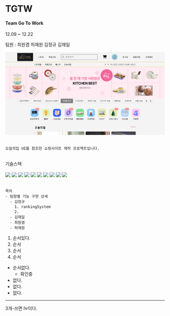 # TGTW

#### Team Go To Work

12.09 ~ 12.22

팀원 : 최원겸 허재원 김정규 김재일

<img src="./MainPage.png" />

```

오늘의집 UI를 참조한 쇼핑사이트 제작 프로젝트입니다.

```

<br />
기술스택
<br /><br />
<img src="https://img.shields.io/badge/javascript-F7DF1E?style=for-the-badge&logo=javascript&logoColor=black"> 
<img src="https://img.shields.io/badge/html5-E34F26?style=for-the-badge&logo=html5&logoColor=white"> 
<img src="https://img.shields.io/badge/css-1572B6?style=for-the-badge&logo=css3&logoColor=white">
<img src="https://img.shields.io/badge/react-61DAFB?style=for-the-badge&logo=react&logoColor=black">
<img src="https://img.shields.io/badge/redux-764ABC?style=for-the-badge&logo=Redux&logoColor=white">

<img src="https://img.shields.io/badge/node.js-339933?style=for-the-badge&logo=Node.js&logoColor=white">

<img src="https://img.shields.io/badge/mysql-4479A1?style=for-the-badge&logo=mysql&logoColor=white">

<img src="https://img.shields.io/badge/github-181717?style=for-the-badge&logo=github&logoColor=white">
<img src="https://img.shields.io/badge/git-F05032?style=for-the-badge&logo=git&logoColor=white">
<img src="https://img.shields.io/badge/fontawesome-339AF0?style=for-the-badge&logo=fontawesome&logoColor=white">
<br /><br />

    목차
    - 팀원별 기능 구현 상세
      - 김정규
        1. rankingSystem
        2.
      - 김재일
      - 최원겸
      - 허재원

1. 순서있다.
2. 순서
3. 순서
4. 순서

- 순서없다.
  - 확인중
- 없다.
- 없다.
- 없다.

---

3개-쓰면 hr이다.
